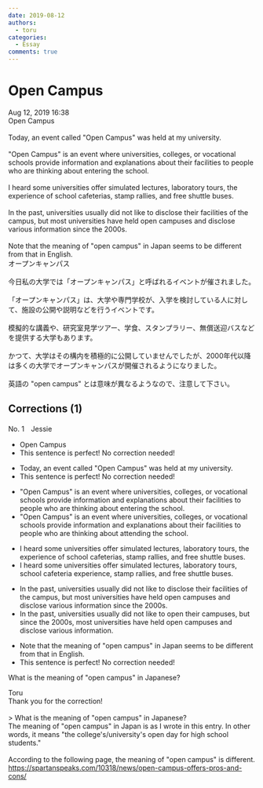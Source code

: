 ```yaml
---
date: 2019-08-12
authors:
  - toru
categories:
  - Essay
comments: true
---
```


# Open Campus
<div class="date">Aug 12, 2019 16:38</div>
<div id="post"><div id="body_show_ori">
Open Campus<br/><br/>Today, an event called "Open Campus" was held at my university.<br/><br/>"Open Campus" is an event where universities, colleges, or vocational schools provide information and explanations about their facilities to people who are thinking about entering the school.<br/><br/>I heard some universities offer simulated lectures, laboratory tours, the experience of school cafeterias, stamp rallies, and free shuttle buses.<br/><br/>In the past, universities usually did not like to disclose their facilities of the campus, but most universities have held open campuses and disclose various information since the 2000s.<br/><br/>Note that the meaning of "open campus" in Japan seems to be different from that in English.
</div></div>

<!-- more -->

<div id="post_ja"><div id="body_show_mo">
オープンキャンパス<br/><br/>今日私の大学では「オープンキャンパス」と呼ばれるイベントが催されました。<br/><br/>「オープンキャンパス」は、大学や専門学校が、入学を検討している人に対して、施設の公開や説明などを行うイベントです。<br/><br/>模擬的な講義や、研究室見学ツアー、学食、スタンプラリー、無償送迎バスなどを提供する大学もあります。<br/><br/>かつて、大学はその構内を積極的に公開していませんでしたが、2000年代以降は多くの大学でオープンキャンパスが開催されるようになりました。<br/><br/>英語の "open campus" とは意味が異なるようなので、注意して下さい。
</div></div>

## Corrections (1)
<div id="block"><div class="first_name"> No. 1　<span class="just_name">Jessie</span></div><div id="block2">
<ul class="correction_field">
<li class="incorrect">Open Campus</li>
<li class="corrected perfect">This sentence is perfect! No correction needed!</li>
</ul>
<ul class="correction_field">
<li class="incorrect">Today, an event called "Open Campus" was held at my university.</li>
<li class="corrected perfect">This sentence is perfect! No correction needed!</li>
</ul>
<ul class="correction_field">
<li class="incorrect">"Open Campus" is an event where universities, colleges, or vocational schools provide information and explanations about their facilities to people who are thinking about entering the school.</li>
<li class="corrected correct">
"Open Campus" is an event where universities, colleges, or vocational schools provide information<span class="sline"> and explanations</span> about their facilities to people who are thinking about <span class="f_red">attending </span>the school.
</li>
</ul>
<ul class="correction_field">
<li class="incorrect">I heard some universities offer simulated lectures, laboratory tours, the experience of school cafeterias, stamp rallies, and free shuttle buses.</li>
<li class="corrected correct">
I heard some universities offer simulated lectures, laboratory tours, <span class="f_blue">school cafeteria experience</span>, stamp rallies, and free shuttle buses.
</li>
</ul>
<ul class="correction_field">
<li class="incorrect">In the past, universities usually did not like to disclose their facilities of the campus, but most universities have held open campuses and disclose various information since the 2000s.</li>
<li class="corrected correct">
In the past, universities usually did not like to <span class="f_blue">open</span> their campus<span class="f_red">es</span>, but since the 2000s, most universities have held open campuses and disclose various information.
</li>
</ul>
<ul class="correction_field">
<li class="incorrect">Note that the meaning of "open campus" in Japan seems to be different from that in English.</li>
<li class="corrected perfect">This sentence is perfect! No correction needed!</li>
</ul>
<p class="comment_small">
 What is the meaning of "open campus" in Japanese?
</p>

</div><div class="name"><span class="just_name">Toru</span><br>
Thank you for the correction!<br/><br/>&gt; What is the meaning of "open campus" in Japanese?<br/>The meaning of "open campus" in Japan is as I wrote in this entry. In other words, it means "the college's/university's open day for high school students."<br/><br/>According to the following page, the meaning of "open campus" is different.<br/><a href="https://spartanspeaks.com/10318/news/open-campus-offers-pros-and-cons/" target="_blank">https://spartanspeaks.com/10318/news/open-campus-offers-pros-and-cons/</a>
</div>
</div>
